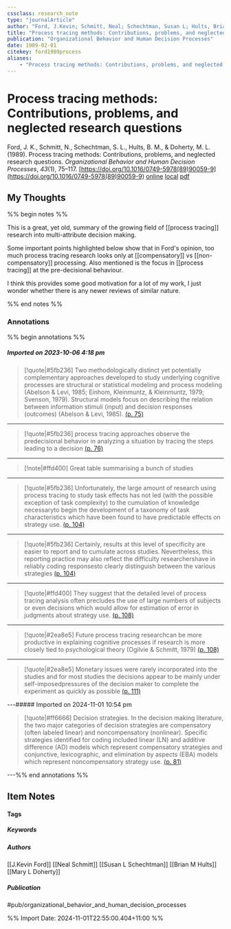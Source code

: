```yaml
---
cssclass: research_note
type: "journalArticle"
author: "Ford, J.Kevin; Schmitt, Neal; Schechtman, Susan L; Hults, Brian M; Doherty, Mary L"
title: "Process tracing methods: Contributions, problems, and neglected research questions"
publication: "Organizational Behavior and Human Decision Processes"
date: 1989-02-01
citekey: ford1989process
aliases: 
    - "Process tracing methods: Contributions, problems, and neglected research questions"
---
```


# Process tracing methods: Contributions, problems, and neglected research questions

Ford, J. K., Schmitt, N., Schechtman, S. L., Hults, B. M., & Doherty, M. L. (1989). Process tracing methods: Contributions, problems, and neglected research questions. _Organizational Behavior and Human Decision Processes_, _43_(1), 75–117. [https://doi.org/10.1016/0749-5978(89)90059-9](https://doi.org/10.1016/0749-5978(89)90059-9)
[online](http://zotero.org/users/7162438/items/BQ52KIVB) [local](zotero://select/library/items/BQ52KIVB) [pdf](file:///home/gjc216/Zotero/storage/VQSJ2MRU/Ford%20et%20al.%20-%201989%20-%20Process%20tracing%20methods%20Contributions,%20problems,%20.pdf)
 

## My Thoughts
%% begin notes %%

This is a great, yet old, summary of the growing field of [[process tracing]] research into multi-attribute decision making.

Some important points highlighted below show that in Ford's opinion, too much process tracing research looks only at [[compensatory]] vs [[non-compensatory]] processing. Also mentioned is the focus in [[process tracing]] at the pre-decisional behaviour.

I think this provides some good motivation for a lot of my work, I just wonder whether there is any newer reviews of similar nature.
 
%% end notes %%

### Annotations

%% begin annotations %%
##### Imported on 2023-10-06 4:18 pm
>[!quote|#5fb236]
>Two methodologically distinct yet potentially complementary approaches developed to study underlying cognitive processes are structural or statistical modeling and process modeling (Abelson & Levi, 1985; Einhom, Kleinmuntz, & Kleinmuntz, 1979; Svenson, 1979). Structural models focus on describing the relation between information stimuli (input) and decision responses (outcomes) (Abelson & Levi, 1985). [(p. 75)](zotero://open-pdf/library/items/VQSJ2MRU?page=75&annotation=JGG6UPJ2)

---
>[!quote|#5fb236]
>process tracing approaches observe the predecisional behavior in analyzing a situation by tracing the steps leading to a decision [(p. 76)](zotero://open-pdf/library/items/VQSJ2MRU?page=76&annotation=5FA5JUDV)

---
>[!note|#ffd400]
> Great table summarising a bunch of studies

---
>[!quote|#5fb236]
>Unfortunately, the large amount of research using process tracing to study task effects has not led (with the possible exception of task complexity) to the cumulation of knowledge necessaryto begin the development of a taxonomy of task characteristics which have been found to have predictable effects on strategy use. [(p. 104)](zotero://open-pdf/library/items/VQSJ2MRU?page=104&annotation=VPBZEPCJ)

---
>[!quote|#5fb236]
>Certainly, results at this level of specificity are easier to report and to cumulate across studies. Nevertheless, this reporting practice may also reflect the difficulty researchershave in reliably coding responsesto clearly distinguish between the various strategies [(p. 104)](zotero://open-pdf/library/items/VQSJ2MRU?page=104&annotation=H2RWWBJX)

---
>[!quote|#ffd400]
>They suggest that the detailed level of process tracing analysis often precludes the use of large numbers of subjects or even decisions which would allow for estimation of error in judgments about strategy use. [(p. 108)](zotero://open-pdf/library/items/VQSJ2MRU?page=108&annotation=SAZLVZFT)

---
>[!quote|#2ea8e5]
>Future process tracing researchcan be more productive in explaining cognitive processes if research is more closely tied to psychological theory (Ogilvie & Schmitt, 1979) [(p. 108)](zotero://open-pdf/library/items/VQSJ2MRU?page=108&annotation=WGILPZCI)

---
>[!quote|#2ea8e5]
>Monetary issues were rarely incorporated into the studies and for most studies the decisions appear to be mainly under self-imposedpressures of the decision maker to complete the experiment as quickly as possible [(p. 111)](zotero://open-pdf/library/items/VQSJ2MRU?page=111&annotation=MBCXL3IG)

---##### Imported on 2024-11-01 10:54 pm
>[!quote|#ff6666]
>Decision strategies. In the decision making literature, the two major categories of decision strategies are compensatory (often labeled linear) and noncompensatory (nonlinear). Specific strategies identified for coding included linear (LN) and additive difference (AD) models which represent compensatory strategies and conjunctive, lexicographic, and elimination by aspects (EBA) models which represent noncompensatory strategy use. [(p. 81)](zotero://open-pdf/library/items/VQSJ2MRU?page=81&annotation=MU9QXLDX)

---%% end annotations %%

## Item Notes

#### Tags

##### Keywords



##### Authors

[[J.Kevin Ford]] [[Neal Schmitt]] [[Susan L Schechtman]] [[Brian M Hults]] [[Mary L Doherty]]

##### Publication

#pub/organizational_behavior_and_human_decision_processes


%% Import Date: 2024-11-01T22:55:00.404+11:00 %%